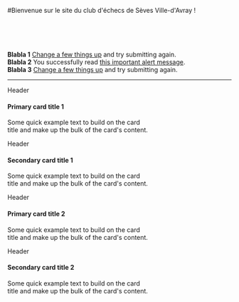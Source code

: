 #Bienvenue sur le site du club d'échecs de Sèves Ville-d'Avray !

<br/>
<br/>
<br/>
<br/>

<div class="container">
<div class="bs-docs-section">
<div class="row">
          <div class="col-lg-6">
              <div class="alert alert-dismissible alert-danger">
                <strong>Blabla 1</strong> <a href="#" class="alert-link">Change a few things up</a> and try submitting again.
              </div>
          </div>
          <div class="col-lg-6">
              <div class="alert alert-dismissible alert-success">
                <strong>Blabla 2</strong> You successfully read <a href="#" class="alert-link">this important alert message</a>.
              </div>
          </div>
</div>
<div/>
<div class="bs-docs-section">
<div class="row">
          <div class="col-lg-12">
              <div class="alert alert-dismissible alert-danger">
                <strong>Blabla 3</strong> <a href="#" class="alert-link">Change a few things up</a> and try submitting again.
              </div>
          </div>
</div>
<div/>
</div>

<hr/>
<div class="container">
	<div class="bs-docs-section">
		<div class="row">
			<div class="col-lg-6">
				<div class="bs-component">
					<div class="card text-white bg-primary mb-3" style="max-width: 20rem;">
						<div class="card-header">Header</div>
						<div class="card-body">
							<h4 class="card-title">Primary card title 1</h4>
							<p class="card-text">Some quick example text to build on the card title and make up the bulk of the card's content.</p>
						</div>
					</div>
					<div class="card bg-secondary mb-3" style="max-width: 20rem;">
						<div class="card-header">Header</div>
						<div class="card-body">
							<h4 class="card-title">Secondary card title 1</h4>
							<p class="card-text">Some quick example text to build on the card title and make up the bulk of the card's content.</p>
						</div>
					</div>
				</div>
			</div>
			<div class="col-lg-6">
				<div class="bs-component">
					<div class="card border-primary mb-3" style="max-width: 20rem;">
						<div class="card-header">Header</div>
						<div class="card-body">
							<h4 class="card-title">Primary card title 2</h4>
							<p class="card-text">Some quick example text to build on the card title and make up the bulk of the card's content.</p>
						</div>
					</div>
					<div class="card border-secondary mb-3" style="max-width: 20rem;">
						<div class="card-header">Header</div>
						<div class="card-body">
							<h4 class="card-title">Secondary card title 2</h4>
							<p class="card-text">Some quick example text to build on the card title and make up the bulk of the card's content.</p>
						</div>
					</div>
				</div>
			</div>
		</div>
	</div>
</div>
